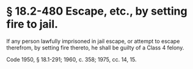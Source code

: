 # § 18.2-480 Escape, etc., by setting fire to jail.

<p>If any person lawfully imprisoned in jail escape, or attempt to escape therefrom, by setting fire thereto, he shall be guilty of a Class 4 felony.</p><p>Code 1950, § 18.1-291; 1960, c. 358; 1975, cc. 14, 15.</p>